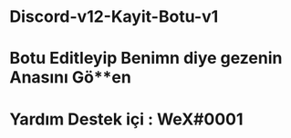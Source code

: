 # Discord-v12-Kayit-Botu-v1

# Botu Editleyip Benimn diye gezenin Anasını Gö**en

# Yardım Destek içi : WeX#0001
